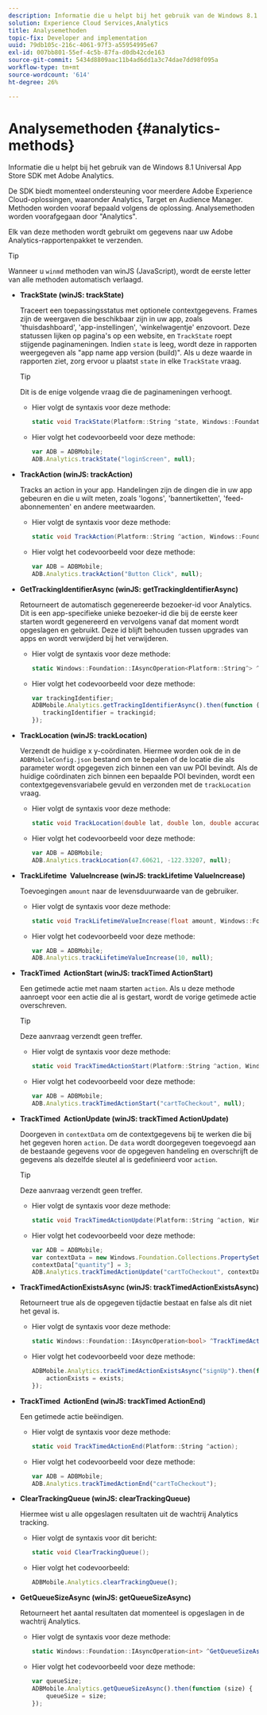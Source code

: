 ```yaml
---
description: Informatie die u helpt bij het gebruik van de Windows 8.1 Universal App Store SDK met Adobe Analytics.
solution: Experience Cloud Services,Analytics
title: Analysemethoden
topic-fix: Developer and implementation
uuid: 79db105c-216c-4061-97f3-a55954995e67
exl-id: 007bb801-55ef-4c5b-87fa-d0db42cde163
source-git-commit: 5434d8809aac11b4ad6dd1a3c74dae7dd98f095a
workflow-type: tm+mt
source-wordcount: '614'
ht-degree: 26%

---
```


# Analysemethoden {#analytics-methods}

Informatie die u helpt bij het gebruik van de Windows 8.1 Universal App Store SDK met Adobe Analytics.

De SDK biedt momenteel ondersteuning voor meerdere Adobe Experience Cloud-oplossingen, waaronder Analytics, Target en Audience Manager. Methoden worden vooraf bepaald volgens de oplossing. Analysemethoden worden voorafgegaan door &quot;Analytics&quot;.

Elk van deze methoden wordt gebruikt om gegevens naar uw Adobe Analytics-rapportenpakket te verzenden.

>[!TIP]
>
>Wanneer u `winmd` methoden van winJS (JavaScript), wordt de eerste letter van alle methoden automatisch verlaagd.

* **TrackState (winJS: trackState)**

   Traceert een toepassingsstatus met optionele contextgegevens. Frames zijn de weergaven die beschikbaar zijn in uw app, zoals &#39;thuisdashboard&#39;, &#39;app-instellingen&#39;, &#39;winkelwagentje&#39; enzovoort. Deze statussen lijken op pagina&#39;s op een website, en `TrackState` roept stijgende paginameningen. Indien `state` is leeg, wordt deze in rapporten weergegeven als &quot;app name app version (build)&quot;. Als u deze waarde in rapporten ziet, zorg ervoor u plaatst `state` in elke `TrackState` vraag.

   >[!TIP]
   >
   >Dit is de enige volgende vraag die de paginameningen verhoogt.

   * Hier volgt de syntaxis voor deze methode:

      ```csharp
      static void TrackState(Platform::String ^state, Windows::Foundation::Collections::IMap<Platform::String^, Platform::Object> ^contextData); 
      ```

   * Hier volgt het codevoorbeeld voor deze methode:

      ```js
      var ADB = ADBMobile;
      ADB.Analytics.trackState("loginScreen", null);
      ```

* **TrackAction (winJS: trackAction)**

   Tracks an action in your app. Handelingen zijn de dingen die in uw app gebeuren en die u wilt meten, zoals &#39;logons&#39;, &#39;bannertiketten&#39;, &#39;feed-abonnementen&#39; en andere meetwaarden.

   * Hier volgt de syntaxis voor deze methode:

      ```csharp
      static void TrackAction(Platform::String ^action, Windows::Foundation::Collections::IMap <Platform::String^, Platform::Object> ^contextData);
      ```

   * Hier volgt het codevoorbeeld voor deze methode:

      ```js
      var ADB = ADBMobile; 
      ADB.Analytics.trackAction("Button Click", null); 
      ```

* **GetTrackingIdentifierAsync (winJS: getTrackingIdentifierAsync)**

   Retourneert de automatisch gegenereerde bezoeker-id voor Analytics. Dit is een app-specifieke unieke bezoeker-id die bij de eerste keer starten wordt gegenereerd en vervolgens vanaf dat moment wordt opgeslagen en gebruikt. Deze id blijft behouden tussen upgrades van apps en wordt verwijderd bij het verwijderen.

   * Hier volgt de syntaxis voor deze methode:

      ```csharp
      static Windows::Foundation::IAsyncOperation<Platform::String^> ^GetTrackingIdentifierAsync(); 
      ```

   * Hier volgt het codevoorbeeld voor deze methode:

      ```js
      var trackingIdentifier; 
      ADBMobile.Analytics.getTrackingIdentifierAsync().then(function (trackingid) { 
         trackingIdentifier = trackingid; 
      });
      ```

* **TrackLocation (winJS: trackLocation)**

   Verzendt de huidige x y-coördinaten. Hiermee worden ook de in de `ADBMobileConfig.json` bestand om te bepalen of de locatie die als parameter wordt opgegeven zich binnen een van uw POI bevindt. Als de huidige coördinaten zich binnen een bepaalde POI bevinden, wordt een contextgegevensvariabele gevuld en verzonden met de `trackLocation` vraag.

   * Hier volgt de syntaxis voor deze methode:

      ```csharp
      static void TrackLocation(double lat, double lon, double accuracy, Windows::Foundation::Collections::IMap<Platform::String^, Platform::Object^> ^contextData);
      ```

   * Hier volgt het codevoorbeeld voor deze methode:

      ```js
      var ADB = ADBMobile; 
      ADB.Analytics.trackLocation(47.60621, -122.33207, null);
      ```

* **TrackLifetime &#x200B; ValueIncrease (winJS: trackLifetime &#x200B; ValueIncrease)**

   Toevoegingen `amount` naar de levensduurwaarde van de gebruiker.

   * Hier volgt de syntaxis voor deze methode:

      ```csharp
      static void TrackLifetimeValueIncrease(float amount, Windows::Foundation::Collections::IMap<Platform::String^, Platform::Object^> ^contextData); 
      ```

   * Hier volgt het codevoorbeeld voor deze methode:

      ```js
      var ADB = ADBMobile; 
      ADB.Analytics.trackLifetimeValueIncrease(10, null); 
      ```

* **TrackTimed &#x200B; ActionStart (winJS: trackTimed &#x200B; ActionStart)**

   Een getimede actie met naam starten `action`. Als u deze methode aanroept voor een actie die al is gestart, wordt de vorige getimede actie overschreven.

   >[!TIP]
   >
   >Deze aanvraag verzendt geen treffer.

   * Hier volgt de syntaxis voor deze methode:

      ```csharp
      static void TrackTimedActionStart(Platform::String ^action, Windows::Foundation::Collections::IMap<Platform::String^, Platform::Object^> ^contextData);
      ```

   * Hier volgt het codevoorbeeld voor deze methode:

      ```js
      var ADB = ADBMobile; 
      ADB.Analytics.trackTimedActionStart("cartToCheckout", null); 
      ```

* **TrackTimed &#x200B; ActionUpdate (winJS: trackTimed &#x200B; ActionUpdate)**

   Doorgeven in `contextData` om de contextgegevens bij te werken die bij het gegeven horen `action`. De `data` wordt doorgegeven toegevoegd aan de bestaande gegevens voor de opgegeven handeling en overschrijft de gegevens als dezelfde sleutel al is gedefinieerd voor `action`.

   >[!TIP]
   >
   >Deze aanvraag verzendt geen treffer.

   * Hier volgt de syntaxis voor deze methode:

      ```csharp
      static void TrackTimedActionUpdate(Platform::String ^action, Windows::Foundation::Collections::IMap<Platform::String^, Platform::Object^> ^contextData); 
      ```

   * Hier volgt het codevoorbeeld voor deze methode:

      ```js
      var ADB = ADBMobile; 
      var contextData = new Windows.Foundation.Collections.PropertySet(); 
      contextData["quantity"] = 3; 
      ADB.Analytics.trackTimedActionUpdate("cartToCheckout", contextData); 
      ```

* **TrackTimedActionExistsAsync (winJS: trackTimedActionExistsAsync)**

   Retourneert true als de opgegeven tijdactie bestaat en false als dit niet het geval is.

   * Hier volgt de syntaxis voor deze methode:

      ```csharp
      static Windows::Foundation::IAsyncOperation<bool> ^TrackTimedActionExistsAsync(Platform::String ^action); 
      ```

   * Hier volgt het codevoorbeeld voor deze methode:

      ```js
      ADBMobile.Analytics.trackTimedActionExistsAsync("signUp").then(function (exists) { 
          actionExists = exists; 
      });
      ```

* **TrackTimed &#x200B; ActionEnd (winJS: trackTimed &#x200B; ActionEnd)**

   Een getimede actie beëindigen.

   * Hier volgt de syntaxis voor deze methode:

      ```csharp
      static void TrackTimedActionEnd(Platform::String ^action);
      ```

   * Hier volgt het codevoorbeeld voor deze methode:

      ```js
      var ADB = ADBMobile; 
      ADB.Analytics.trackTimedActionEnd("cartToCheckout"); 
      ```

* **ClearTrackingQueue (winJS: clearTrackingQueue)**

   Hiermee wist u alle opgeslagen resultaten uit de wachtrij Analytics tracking.

   * Hier volgt de syntaxis voor dit bericht:

      ```csharp
      static void ClearTrackingQueue();
      ```

   * Hier volgt het codevoorbeeld:

      ```js
      ADBMobile.Analytics.clearTrackingQueue();
      ```

* **GetQueueSizeAsync (winJS: getQueueSizeAsync)**

   Retourneert het aantal resultaten dat momenteel is opgeslagen in de wachtrij Analytics.

   * Hier volgt de syntaxis voor deze methode:

      ```csharp
      static Windows::Foundation::IAsyncOperation<int> ^GetQueueSizeAsync();
      ```

   * Hier volgt het codevoorbeeld voor deze methode:

      ```js
      var queueSize; 
      ADBMobile.Analytics.getQueueSizeAsync().then(function (size) { 
          queueSize = size; 
      });
      ```
